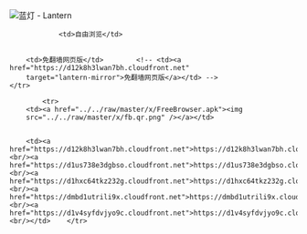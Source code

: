 

<img src="../../raw/master/x/8e0a2b81.c82003be.LanternYellow2.png" alt="蓝灯 - Lantern"/>
<table>
    <tr>
                
                <td>自由浏览</td>
        
        
        <td>免翻墙网页版</td>        <!-- <td><a href="https://d12k8h3lwan7bh.cloudfront.net"
        target="lantern-mirror">免翻墙网页版</a></td> -->
    </tr>
    
            <tr>
        <td><a href="../../raw/master/x/FreeBrowser.apk"><img
        src="../../raw/master/x/fb.qr.png" /></a></td>

        
        <td><a href="https://d12k8h3lwan7bh.cloudfront.net">https://d12k8h3lwan7bh.cloudfront.net</a><br/><a href="https://d1us738e3dgbso.cloudfront.net">https://d1us738e3dgbso.cloudfront.net</a><br/><a href="https://d1hxc64tkz232g.cloudfront.net">https://d1hxc64tkz232g.cloudfront.net</a><br/><a href="https://dmbd1utrili9x.cloudfront.net">https://dmbd1utrili9x.cloudfront.net</a><br/><a href="https://d1v4syfdvjyo9c.cloudfront.net">https://d1v4syfdvjyo9c.cloudfront.net</a><br/></td>    </tr>
</table>
